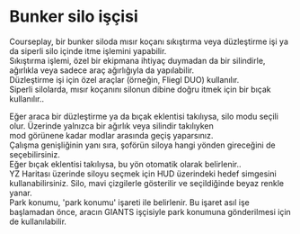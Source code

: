 # Bunker silo işçisi  
Courseplay, bir bunker siloda mısır koçanı sıkıştırma veya düzleştirme işi ya da siperli silo içinde itme işlemini yapabilir.  
Sıkıştırma işlemi, özel bir ekipmana ihtiyaç duymadan da bir silindirle, ağırlıkla veya sadece araç ağırlığıyla da yapılabilir.  
Düzleştirme işi için özel araçlar (örneğin, Fliegl DUO) kullanılır.  
Siperli silolarda, mısır koçanını silonun dibine doğru itmek için bir bıçak kullanılır..  


  
Eğer araca bir düzleştirme ya da bıçak eklentisi takılıysa, silo modu seçili olur. Üzerinde yalnızca bir ağırlık veya silindir takılıyken  
mod görünene kadar modlar arasında geçiş yaparsınız.  
Çalışma genişliğinin yanı sıra, şoförün siloya hangi yönden gireceğini de seçebilirsiniz.   
Eğer bıçak eklentisi takılıysa, bu yön otomatik olarak belirlenir..  
YZ Haritası üzerinde siloyu seçmek için HUD üzerindeki hedef simgesini kullanabilirsiniz. Silo, mavi çizgilerle gösterilir ve seçildiğinde beyaz renkle yanar.  
Park konumu, 'park konumu' işareti ile belirlenir. Bu işaret asıl işe başlamadan önce, aracın GIANTS işçisiyle park konumuna gönderilmesi için de kullanılabilir.  
  


